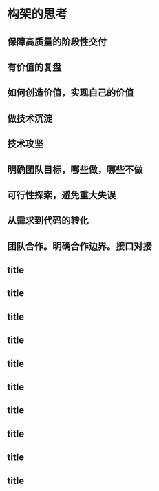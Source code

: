 # 构架的思考

## 保障高质量的阶段性交付

## 有价值的复盘

## 如何创造价值，实现自己的价值

## 做技术沉淀

## 技术攻坚

## 明确团队目标，哪些做，哪些不做

## 可行性探索，避免重大失误

## 从需求到代码的转化

## 团队合作。明确合作边界。接口对接

## title

## title

## title

## title

## title

## title

## title

## title

## title

## title
